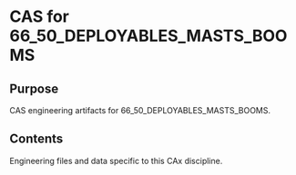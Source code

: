 # CAS for 66_50_DEPLOYABLES_MASTS_BOOMS

## Purpose
CAS engineering artifacts for 66_50_DEPLOYABLES_MASTS_BOOMS.

## Contents
Engineering files and data specific to this CAx discipline.

